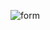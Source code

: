![form](https://user-images.githubusercontent.com/79565669/222425377-c6adcb17-80d1-4171-b382-c166a66ffae7.PNG)
